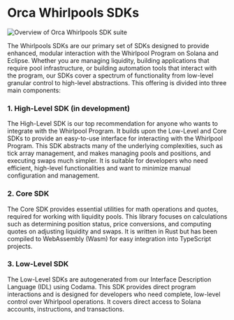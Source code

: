 # Orca Whirlpools SDKs

![Overview of Orca Whirlpools SDK suite](/../whirlpools/img/01-Welcome/orca-sdks-overview-rustdocs.png)

The Whirlpools SDKs are our primary set of SDKs designed to provide enhanced, modular interaction with the Whirlpool Program on Solana and Eclipse. Whether you are managing liquidity, building applications that require pool infrastructure, or building automation tools that interact with the program, our SDKs cover a spectrum of functionality from low-level granular control to high-level abstractions. This offering is divided into three main components:

### 1. High-Level SDK (in development)
The High-Level SDK is our top recommendation for anyone who wants to integrate with the Whirlpool Program. It builds upon the Low-Level and Core SDKs to provide an easy-to-use interface for interacting with the Whirlpool Program. This SDK abstracts many of the underlying complexities, such as tick array management, and makes managing pools and positions, and executing swaps much simpler. It is suitable for developers who need efficient, high-level functionalities and want to minimize manual configuration and management.

### 2. Core SDK
The Core SDK provides essential utilities for math operations and quotes, required for working with liquidity pools. This library focuses on calculations such as determining position status, price conversions, and computing quotes on adjusting liquidity and swaps. It is written in Rust but has been compiled to WebAssembly (Wasm) for easy integration into TypeScript projects.

### 3. Low-Level SDK
The Low-Level SDKs are autogenerated from our Interface Description Language (IDL) using Codama. This SDK provides direct program interactions and is designed for developers who need complete, low-level control over Whirlpool operations. It covers direct access to Solana accounts, instructions, and transactions.